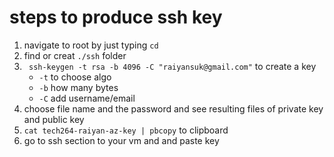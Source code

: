 # steps to produce ssh key

1. navigate to root by just typing `cd`
2. find or creat `./ssh` folder
3. ` ssh-keygen -t rsa -b 4096 -C "raiyansuk@gmail.com"` to create a key
   * `-t` to choose algo
   * `-b` how many bytes
   * `-C` add username/email
4. choose file name and the password and see resulting files of private key and public key
5. `cat tech264-raiyan-az-key | pbcopy` to clipboard
6. go to ssh section to your vm and and paste key